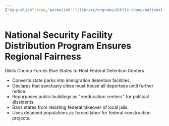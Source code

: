 ```yaml
---
{"dg-publish":true,"permalink":"/library/engrams/diklis-chump/national-security-facility-distribution-program-ensures-regional-fairness/","tags":["DC/Blue-States","DC/AS4"]}
---
```


# National Security Facility Distribution Program Ensures Regional Fairness
Diklis Chump Forces Blue States to Host Federal Detention Centers
- Converts state parks into immigration detention facilities.  
- Declares that sanctuary cities must house all deportees until further notice.  
- Repurposes public buildings as "reeducation centers" for political dissidents.  
- Bans states from resisting federal takeover of local jails.  
- Uses detained populations as forced labor for federal construction projects.
